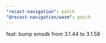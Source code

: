 ```yaml
---
"recast-navigation": patch
"@recast-navigation/wasm": patch
---
```


feat: bump emsdk from 3.1.44 to 3.1.58
